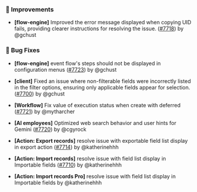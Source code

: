 ### 🚀 Improvements

- **[flow-engine]** Improved the error message displayed when copying UID fails, providing clearer instructions for resolving the issue. ([#7718](https://github.com/nocobase/nocobase/pull/7718)) by @gchust

### 🐛 Bug Fixes

- **[flow-engine]** event flow's steps should not be displayed in configuration menus ([#7723](https://github.com/nocobase/nocobase/pull/7723)) by @gchust

- **[client]** Fixed an issue where non-filterable fields were incorrectly listed in the filter options, ensuring only applicable fields appear for selection. ([#7700](https://github.com/nocobase/nocobase/pull/7700)) by @gchust

- **[Workflow]** Fix value of execution status when create with deferred ([#7721](https://github.com/nocobase/nocobase/pull/7721)) by @mytharcher

- **[AI employees]** Optimized web search behavior and user hints for Gemini ([#7720](https://github.com/nocobase/nocobase/pull/7720)) by @cgyrock

- **[Action: Export records]** resolve issue with exportable field list display in export action ([#7714](https://github.com/nocobase/nocobase/pull/7714)) by @katherinehhh

- **[Action: Import records]** resolve issue with field list display in Importable fields ([#7710](https://github.com/nocobase/nocobase/pull/7710)) by @katherinehhh

- **[Action: Import records Pro]** resolve issue with field list display in Importable fields by @katherinehhh

